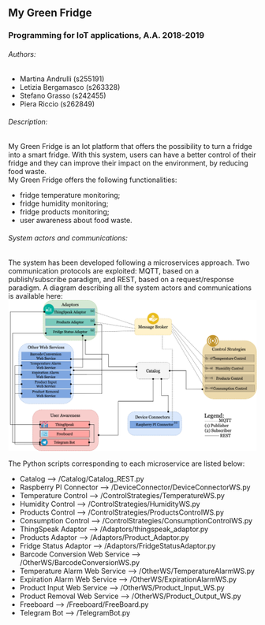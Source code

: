 ## My Green Fridge

### Programming for IoT applications, A.A. 2018-2019

###### Authors:
- Martina Andrulli (s255191)
- Letizia Bergamasco (s263328)
- Stefano Grasso (s242455)
- Piera Riccio (s262849)

###### Description:
My Green Fridge is an Iot platform that offers the possibility to turn a fridge into a smart fridge. With this system, users can have a better control of their fridge and they can improve their impact on the environment, by reducing food waste.\
My Green Fridge offers the following functionalities:
- fridge temperature monitoring;
- fridge humidity monitoring;
- fridge products monitoring;
- user awareness about food waste.

###### System actors and communications:
The system has been developed following a microservices approach. Two communication protocols are exploited: MQTT, based on a publish/subscribe paradigm, and REST, based on a request/response paradigm. A diagram describing all the system actors and communications is available here:
![alt text](https://github.com/letiziabergamasco/IoT_MyGreenFridge/blob/master/UseCaseDiagram.png?raw=true)

The Python scripts corresponding to each microservice are listed below:
- Catalog --> /Catalog/Catalog_REST.py
- Raspberry PI Connector --> /DeviceConnector/DeviceConnectorWS.py
- Temperature Control --> /ControlStrategies/TemperatureWS.py
- Humidity Control --> /ControlStrategies/HumidityWS.py
- Products Control --> /ControlStrategies/ProductsControlWS.py
- Consumption Control --> /ControlStrategies/ConsumptionControlWS.py
- ThingSpeak Adaptor --> /Adaptors/thingspeak_adaptor.py
- Products Adaptor --> /Adaptors/Product_Adaptor.py
- Fridge Status Adaptor --> /Adaptors/FridgeStatusAdaptor.py
- Barcode Conversion Web Service --> /OtherWS/BarcodeConversionWS.py
- Temperature Alarm Web Service --> /OtherWS/TemperatureAlarmWS.py
- Expiration Alarm Web Service --> /OtherWS/ExpirationAlarmWS.py
- Product Input Web Service --> /OtherWS/Product_Input_WS.py
- Product Removal Web Service --> /OtherWS/Product_Output_WS.py
- Freeboard --> /Freeboard/FreeBoard.py
- Telegram Bot --> /TelegramBot.py
